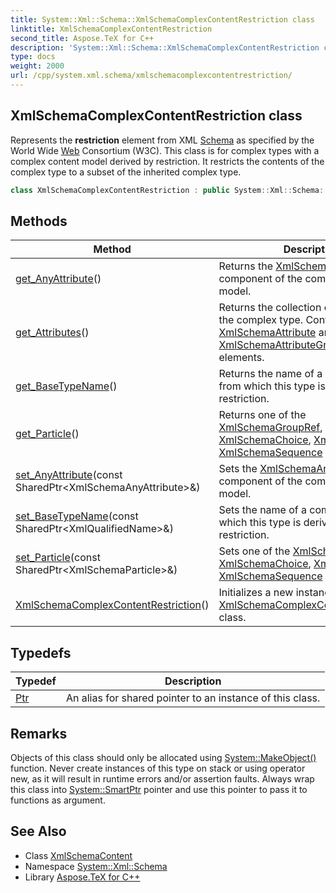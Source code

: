 ```yaml
---
title: System::Xml::Schema::XmlSchemaComplexContentRestriction class
linktitle: XmlSchemaComplexContentRestriction
second_title: Aspose.TeX for C++
description: 'System::Xml::Schema::XmlSchemaComplexContentRestriction class. Represents the restriction element from XML Schema as specified by the World Wide Web Consortium (W3C). This class is for complex types with a complex content model derived by restriction. It restricts the contents of the complex type to a subset of the inherited complex type in C++.'
type: docs
weight: 2000
url: /cpp/system.xml.schema/xmlschemacomplexcontentrestriction/
---
```

## XmlSchemaComplexContentRestriction class


Represents the **restriction** element from XML [Schema](../) as specified by the World Wide [Web](../../system.web/) Consortium (W3C). This class is for complex types with a complex content model derived by restriction. It restricts the contents of the complex type to a subset of the inherited complex type.

```cpp
class XmlSchemaComplexContentRestriction : public System::Xml::Schema::XmlSchemaContent
```

## Methods

| Method | Description |
| --- | --- |
| [get_AnyAttribute](./get_anyattribute/)() | Returns the [XmlSchemaAnyAttribute](../xmlschemaanyattribute/) component of the complex content model. |
| [get_Attributes](./get_attributes/)() | Returns the collection of attributes for the complex type. Contains the [XmlSchemaAttribute](../xmlschemaattribute/) and [XmlSchemaAttributeGroupRef](../xmlschemaattributegroupref/) elements. |
| [get_BaseTypeName](./get_basetypename/)() | Returns the name of a complex type from which this type is derived by restriction. |
| [get_Particle](./get_particle/)() | Returns one of the [XmlSchemaGroupRef](../xmlschemagroupref/), [XmlSchemaChoice](../xmlschemachoice/), [XmlSchemaAll](../xmlschemaall/), or [XmlSchemaSequence](../xmlschemasequence/) classes. |
| [set_AnyAttribute](./set_anyattribute/)(const SharedPtr\<XmlSchemaAnyAttribute\>\&) | Sets the [XmlSchemaAnyAttribute](../xmlschemaanyattribute/) component of the complex content model. |
| [set_BaseTypeName](./set_basetypename/)(const SharedPtr\<XmlQualifiedName\>\&) | Sets the name of a complex type from which this type is derived by restriction. |
| [set_Particle](./set_particle/)(const SharedPtr\<XmlSchemaParticle\>\&) | Sets one of the [XmlSchemaGroupRef](../xmlschemagroupref/), [XmlSchemaChoice](../xmlschemachoice/), [XmlSchemaAll](../xmlschemaall/), or [XmlSchemaSequence](../xmlschemasequence/) classes. |
| [XmlSchemaComplexContentRestriction](./xmlschemacomplexcontentrestriction/)() | Initializes a new instance of the [XmlSchemaComplexContentRestriction](./) class. |
## Typedefs

| Typedef | Description |
| --- | --- |
| [Ptr](./ptr/) | An alias for shared pointer to an instance of this class. |
## Remarks



Objects of this class should only be allocated using [System::MakeObject()](../../system/makeobject/) function. Never create instances of this type on stack or using operator new, as it will result in runtime errors and/or assertion faults. Always wrap this class into [System::SmartPtr](../../system/smartptr/) pointer and use this pointer to pass it to functions as argument. 

## See Also

* Class [XmlSchemaContent](../xmlschemacontent/)
* Namespace [System::Xml::Schema](../)
* Library [Aspose.TeX for C++](../../)
